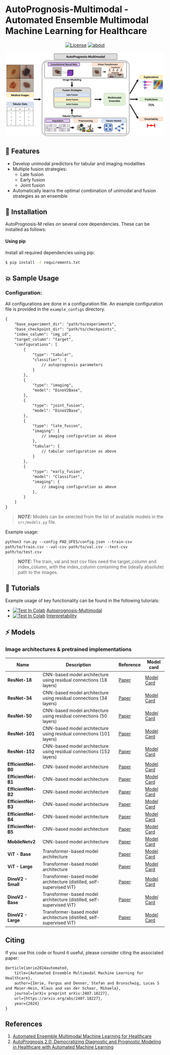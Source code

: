 # AutoPrognosis-Multimodal - Automated Ensemble Multimodal Machine Learning for Healthcare

<div align="center">

[![License](https://img.shields.io/badge/License-Apache_2.0-blue.svg)](https://github.com/fimrie/AP2_multimodal_priv/blob/main/LICENSE)
[![about](https://img.shields.io/badge/about-The%20van%20der%20Schaar%20Lab-blue)](https://www.vanderschaar-lab.com/)

</div>

![image](AutoPrognosis-M_diagram.png "AutoPrognosis-Multimodal")

## :key: Features

- Develop unimodal predictors for tabular and imaging modalities
- Multiple fusion strategies:
    - Late fusion
    - Early fusion
    - Joint fusion
- Automatically learns the optimal combination of unimodal and fusion strategies as an ensemble

## :rocket: Installation

AutoPrognosis-M relies on several core dependencies. These can be installed as follows:

#### Using pip

Install all required dependencies using pip:
```bash
$ pip install -r requirements.txt
```

## :boom: Sample Usage


### Configuration:
All configurations are done in a configuration file. An example configuration file is provided in the `example_configs` directory.

```
{
    "base_experiment_dir": "path/to/experiments",
    "base_checkpoint_dir": "path/to/checkpoints",
    "index_column": "img_id",
    "target_column": "target",
    "configurations": [
        { 
            "type": "tabular",
            "classifier": {
                // autoprognosis parameters
            }
        },
        {
            "type": "imaging",
            "model": "DinoV2Base",
        }, 
        {
            "type": "joint_fusion",
            "model": "DinoV2Base",
        },
        {
            "type": "late_fusion",
            "imaging": {
                // imaging configuration as above
            },
            "tabular": {
                // tabular configuration as above
            }
        },
        {
            "type": "early_fusion",
            "model": "Classifier",
            "imaging": {
                // imaging configuration as above
            },
        }
    ]
}
```

> **_NOTE:_** Models can be selected from the list of available models in the `src/models.py` file.

Example usage: 
    
```
python3 run.py --config PAD_UFES/config.json --train-csv path/to/train.csv --val-csv path/to/val.csv --test-csv path/to/test.csv 
```

> **_NOTE:_** The train, val and test csv files need the target_column and index_column, with the index_column containing the (ideally absolute) path to the images.

## :high_brightness: Tutorials

Example usage of key functionality can be found in the following tutorials:

- [![Test In Colab](https://colab.research.google.com/assets/colab-badge.svg)](https://colab.research.google.com/github/vanderschaarlab/AutoPrognosis-Multimodal/blob/master/examples/autoprognosis-m.ipynb) [Autoprognosis-Multimodal](examples/autoprognosis-m.ipynb)
- [![Test In Colab](https://colab.research.google.com/assets/colab-badge.svg)](https://colab.research.google.com/github/vanderschaarlab/AutoPrognosis-Multimodal/blob/master/examples/interpretability_vision.ipynb) [Interpretability](examples/interpretability_vision.ipynb)

## :zap: Models

### Image architectures & pretrained implementations

| Name | Description | Reference | Model card |
|--- | --- | --- | --- |
|**ResNet-18**| CNN-based model architecture using residual connections (18 layers) | [Paper](https://ieeexplore.ieee.org/stamp/stamp.jsp?arnumber=7780459) | [Model Card](https://huggingface.co/microsoft/resnet-18)
|**ResNet-34**| CNN-based model architecture using residual connections (34 layers) | [Paper](https://ieeexplore.ieee.org/stamp/stamp.jsp?arnumber=7780459) | [Model Card](https://huggingface.co/microsoft/resnet-34)
|**ResNet-50**| CNN-based model architecture using residual connections (50 layers) | [Paper](https://ieeexplore.ieee.org/stamp/stamp.jsp?arnumber=7780459) | [Model Card](https://huggingface.co/microsoft/resnet-50)
|**ResNet-101**| CNN-based model architecture using residual connections (101 layers) | [Paper](https://ieeexplore.ieee.org/stamp/stamp.jsp?arnumber=7780459) | [Model Card](https://huggingface.co/microsoft/resnet-101)
|**ResNet-152**| CNN-based model architecture using residual connections (152 layers) | [Paper](https://ieeexplore.ieee.org/stamp/stamp.jsp?arnumber=7780459) | [Model Card](https://huggingface.co/microsoft/resnet-152)
|**EfficientNet-B0**| CNN-based model architecture  | [Paper](https://proceedings.mlr.press/v97/tan19a/tan19a.pdf) | [Model Card](https://huggingface.co/google/efficientnet-b0)
|**EfficientNet-B1**| CNN-based model architecture  | [Paper](https://proceedings.mlr.press/v97/tan19a/tan19a.pdf) | [Model Card](https://huggingface.co/google/efficientnet-b1)
|**EfficientNet-B2**| CNN-based model architecture  | [Paper](https://proceedings.mlr.press/v97/tan19a/tan19a.pdf) | [Model Card](https://huggingface.co/google/efficientnet-b2)
|**EfficientNet-B3**| CNN-based model architecture  | [Paper](https://proceedings.mlr.press/v97/tan19a/tan19a.pdf) | [Model Card](https://huggingface.co/google/efficientnet-b3)
|**EfficientNet-B4**| CNN-based model architecture  | [Paper](https://proceedings.mlr.press/v97/tan19a/tan19a.pdf) | [Model Card](https://huggingface.co/google/efficientnet-b4)
|**EfficientNet-B5**| CNN-based model architecture  | [Paper](https://proceedings.mlr.press/v97/tan19a/tan19a.pdf) | [Model Card](https://huggingface.co/google/efficientnet-b5)
|**MobileNetv2**| CNN-based model architecture  | [Paper](https://openaccess.thecvf.com/content_cvpr_2018/papers/Sandler_MobileNetV2_Inverted_Residuals_CVPR_2018_paper.pdf) | [Model Card]()
|**ViT - Base**| Transformer-based model architecture | [Paper](https://openreview.net/pdf?id=YicbFdNTTy) | [Model Card](https://huggingface.co/google/vit-base-patch16-224)
|**ViT - Large**| Transformer-based model architecture | [Paper](https://openreview.net/pdf?id=YicbFdNTTy) | [Model Card](https://huggingface.co/google/vit-large-patch16-224)
|**DinoV2 - Small**| Transformer-based model architecture (distilled, self-supervised ViT) | [Paper](https://openreview.net/pdf?id=a68SUt6zFt) | [Model Card](https://huggingface.co/facebook/dinov2-small)
|**DinoV2 - Base**| Transformer-based model architecture (distilled, self-supervised ViT) | [Paper](https://openreview.net/pdf?id=a68SUt6zFt) | [Model Card](https://huggingface.co/facebook/dinov2-base)
|**DinoV2 - Large**| Transformer-based model architecture (distilled, self-supervised ViT) | [Paper](https://openreview.net/pdf?id=a68SUt6zFt) | [Model Card](https://huggingface.co/facebook/dinov2-large)


## Citing
If you use this code or found it useful, please consider citing the associated paper:

```
@article{imrie2024automated,
    title={Automated Ensemble Multimodal Machine Learning for Healthcare},
    author={Imrie, Fergus and Denner, Stefan and Brunschwig, Lucas S and Maier-Hein, Klaus and van der Schaar, Mihaela},
    journal={arXiv preprint arXiv:2407.18227},
    url={https://arxiv.org/abs/2407.18227},
    year={2024}
} 
```

## References
1. [Automated Ensemble Multimodal Machine Learning for Healthcare](https://arxiv.org/abs/2407.18227)
2. [AutoPrognosis 2.0: Democratizing Diagnostic and Prognostic Modeling in Healthcare with Automated Machine Learning](https://journals.plos.org/digitalhealth/article?id=10.1371/journal.pdig.0000276)
